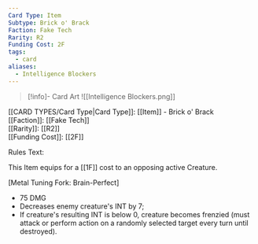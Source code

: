 ```yaml
---
Card Type: Item
Subtype: Brick o' Brack
Faction: Fake Tech
Rarity: R2
Funding Cost: 2F
tags:
  - card
aliases:
  - Intelligence Blockers
---
```

> [!info]- Card Art
> ![[Intelligence Blockers.png]]

[[CARD TYPES/Card Type|Card Type]]: [[Item]] - Brick o' Brack  
[[Faction]]: [[Fake Tech]]  
[[Rarity]]: [[R2]]  
[[Funding Cost]]: [[2F]]  

Rules Text:  

This Item equips for a [[1F]] cost to an opposing active Creature.  

[Metal Tuning Fork: Brain-Perfect]   
* 75 DMG  
* Decreases enemy creature's INT by 7;  
* If creature's resulting INT is below 0, creature becomes frenzied (must attack or perform action on a randomly selected target every turn until destroyed).  